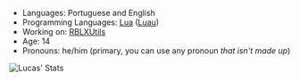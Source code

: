 * Languages: Portuguese and English
* Programming Languages: [Lua](https://lua.org) ([Luau](https://luau-lang.org))
* Working on: [RBLXUtils](https://github.com/RBLXUtils)
* Age: 14
* Pronouns: he/him (primary, you can use any pronoun *that isn't made up*)

![Lucas' Stats](https://github-readme-stats.vercel.app/api?username=LucasMZReal&count_private=true&show_icons=true&theme=material-palenight)
